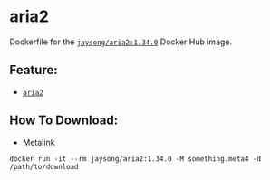 # aria2

Dockerfile for the [`jaysong/aria2:1.34.0`](https://hub.docker.com/r/jaysong/aria2/)
Docker Hub image.

## Feature:

- [`aria2`](https://github.com/aria2/aria2)

## How To Download:
- Metalink
```
docker run -it --rm jaysong/aria2:1.34.0 -M something.meta4 -d /path/to/download
```
